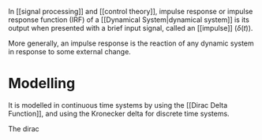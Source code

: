 In [[signal processing]] and [[control theory]], impulse response or impulse response function (IRF) of a [[Dynamical System|dynamical system]] is its output when presented with a brief input signal, called an [[impulse]] ($\delta(t)$).

More generally, an impulse response is the reaction of any dynamic system in response to some external change.
# Modelling
It is modelled in continuous time systems by using the [[Dirac Delta Function]], and using the Kronecker delta for discrete time systems.

The dirac

